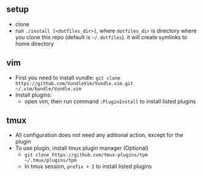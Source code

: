 ## setup
+ clone
+ run `./install [<dotfiles_dir>]`, where `dotfiles_dir` is directory where you clone this repo (default is `~/.dotfiles`). it will create symlinks to home directory

## vim
+ First you need to install vundle: `git clone https://github.com/VundleVim/Vundle.vim.git ~/.vim/bundle/Vundle.vim`
+ Install plugins:
    - open vim, then run command `:PluginInstall` to install listed plugins

## tmux
+ All configuration does not need any aditional action, except for the plugin
+ To use plugin, install tmux plugin manager (Optional)
    - `git clone https://github.com/tmux-plugins/tpm ~/.tmux/plugins/tpm`
    - In tmux session, `prefix + I` to install listed plugins
